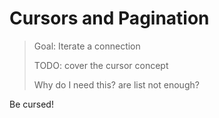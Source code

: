 # Cursors and Pagination

> Goal: Iterate a connection
>
> TODO: cover the cursor concept
>
> Why do I need this? are list not enough?

Be cursed!
